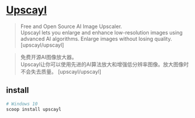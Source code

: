 # [Upscayl](https://github.com/upscayl/upscayl)

> Free and Open Source AI Image Upscaler.  
> Upscayl lets you enlarge and enhance low-resolution images using advanced AI algorithms. Enlarge images without losing quality. [upscayl/upscayl]

> 免费开源AI图像放大器。  
> Upscayl让你可以使用先进的AI算法放大和增强低分辨率图像。放大图像时不会失去质量。 [upscayl/upscayl]

## install

```sh
# Windows 10
scoop install upscayl
```
